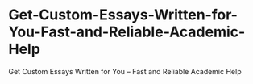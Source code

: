 # Get-Custom-Essays-Written-for-You-Fast-and-Reliable-Academic-Help
Get Custom Essays Written for You – Fast and Reliable Academic Help
